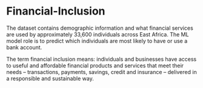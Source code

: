 # Financial-Inclusion
The dataset contains demographic information and what financial services are used by approximately 33,600 individuals across East Africa. The ML model role is to predict which individuals are most likely to have or use a bank account.

The term financial inclusion means:  individuals and businesses have access to useful and affordable financial products and services that meet their needs – transactions, payments, savings, credit and insurance – delivered in a responsible and sustainable way.
